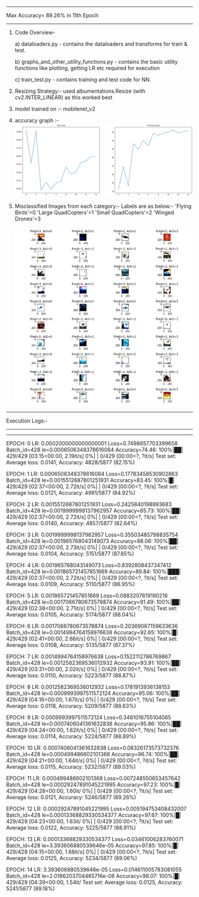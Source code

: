 *********************************************************************************************

Max Accuracy= 89.26% in 11th Epoch



*********************************************************************************************


1. Code Overview-

	a) dataloaders.py -  contains the dataloaders and transforms for train & test.
	
	b) graphs_and_other_utility_functions.py - contains the basic utility functions like plotting, getting LR etc required for execution
	
	c) train_test.py - contains training and test code for NN.
2. Resizing Strategy:- used albumentations.Resize (with cv2.INTER_LINEAR) as this worked best
3. model trained on :- mobilenet_v2
4. accuracy graph :-
	![alt text](https://github.com/Balmukund151/EVA4Phase2/blob/master/Assignment-2/Test_Accuracy_and_Test_Loss.png)
5. Misclassified Images from each category:-
Labels are as below:-
	'Flying Birds'=0
	'Large QuadCopters'=1
	'Small QuadCopters'=2
	'Winged Drones'=3
	

	![alt text](https://github.com/Balmukund151/EVA4Phase2/blob/master/Assignment-2/misclassifed-bird-drone.jpg)



*********************************************************************************************

Execution Logs:-


*********************************************************************************************


 ----------------------------------------------------------------
EPOCH: 0 LR: 0.0002000000000000001 
Loss=0.7498657703399658 Batch_id=428 le=0.0006506348378616084 Accuracy=74.46: 100%|██| 429/429 [03:15<00:00,  2.19it/s]
  0%|                                                                                          | 0/429 [00:00<?, ?it/s]
Test set: Average loss: 0.0141, Accuracy: 4828/5877 (82.15%)

EPOCH: 1 LR: 0.0006506348378616084 
Loss=0.17783458530902863 Batch_id=428 le=0.0015512687801251931 Accuracy=83.45: 100%|█| 429/429 [02:37<00:00,  2.72it/s]
  0%|                                                                                          | 0/429 [00:00<?, ?it/s]
Test set: Average loss: 0.0121, Accuracy: 4991/5877 (84.92%)

EPOCH: 2 LR: 0.0015512687801251931 
Loss=0.2425840198993683 Batch_id=428 le=0.0019999998137962957 Accuracy=85.73: 100%|██| 429/429 [02:37<00:00,  2.72it/s]
  0%|                                                                                          | 0/429 [00:00<?, ?it/s]
Test set: Average loss: 0.0140, Accuracy: 4857/5877 (82.64%)

EPOCH: 3 LR: 0.0019999998137962957 
Loss=0.35503485798835754 Batch_id=428 le=0.001965768043149073 Accuracy=88.06: 100%|██| 429/429 [02:37<00:00,  2.73it/s]
  0%|                                                                                          | 0/429 [00:00<?, ?it/s]
Test set: Average loss: 0.0104, Accuracy: 5151/5877 (87.65%)

EPOCH: 4 LR: 0.001965768043149073 
Loss=0.8392808437347412 Batch_id=428 le=0.001865721457851869 Accuracy=89.84: 100%|███| 429/429 [02:37<00:00,  2.72it/s]
  0%|                                                                                          | 0/429 [00:00<?, ?it/s]
Test set: Average loss: 0.0109, Accuracy: 5110/5877 (86.95%)

EPOCH: 5 LR: 0.001865721457851869 
Loss=0.0883207619190216 Batch_id=428 le=0.0017066780673578874 Accuracy=91.49: 100%|██| 429/429 [02:38<00:00,  2.71it/s]
  0%|                                                                                          | 0/429 [00:00<?, ?it/s]
Test set: Average loss: 0.0105, Accuracy: 5174/5877 (88.04%)

EPOCH: 6 LR: 0.0017066780673578874 
Loss=0.20369087159633636 Batch_id=428 le=0.0014994764158976638 Accuracy=92.65: 100%|█| 429/429 [02:41<00:00,  2.66it/s]
  0%|                                                                                          | 0/429 [00:00<?, ?it/s]
Test set: Average loss: 0.0108, Accuracy: 5135/5877 (87.37%)

EPOCH: 7 LR: 0.0014994764158976638 
Loss=0.1522112786769867 Batch_id=428 le=0.0012582369536012932 Accuracy=93.91: 100%|██| 429/429 [03:31<00:00,  2.02it/s]
  0%|                                                                                          | 0/429 [00:00<?, ?it/s]
Test set: Average loss: 0.0110, Accuracy: 5223/5877 (88.87%)

EPOCH: 8 LR: 0.0012582369536012932 
Loss=0.1781913936138153 Batch_id=428 le=0.0009993997511572124 Accuracy=95.06: 100%|██| 429/429 [04:16<00:00,  1.67it/s]
  0%|                                                                                          | 0/429 [00:00<?, ?it/s]
Test set: Average loss: 0.0118, Accuracy: 5209/5877 (88.63%)

EPOCH: 9 LR: 0.0009993997511572124 
Loss=0.3481016755104065 Batch_id=428 le=0.0007406041361632838 Accuracy=95.86: 100%|██| 429/429 [04:24<00:00,  1.62it/s]
  0%|                                                                                          | 0/429 [00:00<?, ?it/s]
Test set: Average loss: 0.0114, Accuracy: 5224/5877 (88.89%)

EPOCH: 10 LR: 0.0007406041361632838 
Loss=0.08326173573732376 Batch_id=428 le=0.000499486602101368 Accuracy=96.74: 100%|██| 429/429 [04:21<00:00,  1.64it/s]
  0%|                                                                                          | 0/429 [00:00<?, ?it/s]
Test set: Average loss: 0.0115, Accuracy: 5232/5877 (89.03%)

EPOCH: 11 LR: 0.000499486602101368 
Loss=0.007248550653457642 Batch_id=428 le=0.00029247891045221995 Accuracy=97.23: 100%|█| 429/429 [04:28<00:00,  1.60it/
  0%|                                                                                          | 0/429 [00:00<?, ?it/s]
Test set: Average loss: 0.0121, Accuracy: 5246/5877 (89.26%)

EPOCH: 12 LR: 0.00029247891045221995 
Loss=0.005194753408432007 Batch_id=428 le=0.00013368829330534377 Accuracy=97.67: 100%|█| 429/429 [04:23<00:00,  1.63it/
  0%|                                                                                          | 0/429 [00:00<?, ?it/s]
Test set: Average loss: 0.0122, Accuracy: 5225/5877 (88.91%)

EPOCH: 13 LR: 0.00013368829330534377 
Loss=0.03461006283760071 Batch_id=428 le=3.393606880539646e-05 Accuracy=97.85: 100%|█| 429/429 [04:15<00:00,  1.68it/s]
  0%|                                                                                          | 0/429 [00:00<?, ?it/s]
Test set: Average loss: 0.0125, Accuracy: 5234/5877 (89.06%)

EPOCH: 14 LR: 3.393606880539646e-05 
Loss=0.014611005783081055 Batch_id=428 le=2.0186203704465716e-08 Accuracy=98.07: 100%|█| 429/429 [04:39<00:00,  1.54it/
Test set: Average loss: 0.0125, Accuracy: 5241/5877 (89.18%)